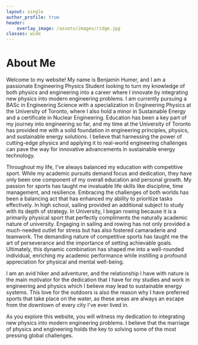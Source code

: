 ```yaml
---
layout: single
author_profile: true
header:
    overlay_image: /assets/images/ridge.jpg
classes: wide
---
```


# About Me

Welcome to my website! My name is Benjamin Humer, and I am a passionate Engineering Physics Student looking to turn my knowledge of both physics and engineering into a career where I innovate by integrating new physics into modern engineering problems. I am currently pursuing a BASc in Engineering Science with a specialization in Engineering Physics at the University of Toronto, where I also hold a minor in Sustainable Energy and a certificate in Nuclear Engineering. Education has been a key part of my journey into engineering so far, and my time at the University of Toronto has provided me with a solid foundation in engineering principles, physics, and sustainable energy solutions. I believe that harnessing the power of cutting-edge physics and applying it to real-world engineering challenges can pave the way for innovative advancements in sustainable energy technology.

Throughout my life, I've always balanced my education with competitive sport. While my academic pursuits demand focus and dedication, they have only been one component of my overall education and personal growth. My passion for sports has taught me invaluable life skills like discipline, time management, and resilience. Embracing the challenges of both worlds has been a balancing act that has enhanced my ability to prioritize tasks effectively. In high school, sailing provided an additional subject to study with its depth of strategy. In University, I began rowing because it is a primarily physical sport that perfectly compliments the naturally academic nature of university. Engaging in sailing and rowing has not only provided a much-needed outlet for stress but has also fostered camaraderie and teamwork. The demanding nature of competitive sports has taught me the art of perseverance and the importance of setting achievable goals. Ultimately, this dynamic combination has shaped me into a well-rounded individual, enriching my academic performance while instilling a profound appreciation for physical and mental well-being.

I am an avid hiker and adventurer, and the relationship I have with nature is the main motivator for the dedication that I have for my studies and work in engineering and physics which I believe may lead to sustainable energy systems. This love for the outdoors is also the reason why I have preferred sports that take place on the water, as these areas are always an escape from the downtown of every city I've ever lived in.

As you explore this website, you will witness my dedication to integrating new physics into modern engineering problems. I believe that the marriage of physics and engineering holds the key to solving some of the most pressing global challenges.